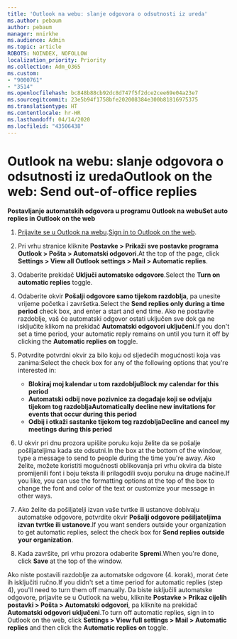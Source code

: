 ```yaml
---
title: 'Outlook na webu: slanje odgovora o odsutnosti iz ureda'
ms.author: pebaum
author: pebaum
manager: mnirkhe
ms.audience: Admin
ms.topic: article
ROBOTS: NOINDEX, NOFOLLOW
localization_priority: Priority
ms.collection: Adm_O365
ms.custom:
- "9000761"
- "3514"
ms.openlocfilehash: bc848b88cb92dc8d747f5f2dce2cee69e04a23e7
ms.sourcegitcommit: 23e5b94f1758bfe202008384e300b81816975375
ms.translationtype: HT
ms.contentlocale: hr-HR
ms.lasthandoff: 04/14/2020
ms.locfileid: "43506438"
---
```

# <a name="outlook-on-the-web-send-out-of-office-replies"></a><span data-ttu-id="c5f31-102">Outlook na webu: slanje odgovora o odsutnosti iz ureda</span><span class="sxs-lookup"><span data-stu-id="c5f31-102">Outlook on the web: Send out-of-office replies</span></span>

<span data-ttu-id="c5f31-103">**Postavljanje automatskih odgovora u programu Outlook na webu**</span><span class="sxs-lookup"><span data-stu-id="c5f31-103">**Set auto replies in Outlook on the web**</span></span>

1. <span data-ttu-id="c5f31-104">[Prijavite se u Outlook na webu](https://support.office.com/hr-HR/article/how-to-sign-in-to-outlook-on-the-web-763fab4d-0138-4814-b450-37fc286bcb79).</span><span class="sxs-lookup"><span data-stu-id="c5f31-104">[Sign in to Outlook on the web](https://support.office.com/hr-HR/article/how-to-sign-in-to-outlook-on-the-web-763fab4d-0138-4814-b450-37fc286bcb79).</span></span>

2. <span data-ttu-id="c5f31-105">Pri vrhu stranice kliknite **Postavke > Prikaži sve postavke programa Outlook > Pošta > Automatski odgovori**.</span><span class="sxs-lookup"><span data-stu-id="c5f31-105">At the top of the page, click **Settings > View all Outlook settings > Mail > Automatic replies**.</span></span>

3. <span data-ttu-id="c5f31-106">Odaberite prekidač **Uključi automatske odgovore**.</span><span class="sxs-lookup"><span data-stu-id="c5f31-106">Select the **Turn on automatic replies** toggle.</span></span>

4. <span data-ttu-id="c5f31-107">Odaberite okvir **Pošalji odgovore samo tijekom razdoblja**, pa unesite vrijeme početka i završetka.</span><span class="sxs-lookup"><span data-stu-id="c5f31-107">Select the **Send replies only during a time period** check box, and enter a start and end time.</span></span> <span data-ttu-id="c5f31-108">Ako ne postavite razdoblje, vaš će automatski odgovor ostati uključen sve dok ga ne isključite klikom na prekidač **Automatski odgovori uključeni**.</span><span class="sxs-lookup"><span data-stu-id="c5f31-108">If you don't set a time period, your automatic reply remains on until you turn it off by clicking the **Automatic replies on** toggle.</span></span>

5. <span data-ttu-id="c5f31-109">Potvrdite potvrdni okvir za bilo koju od sljedećih mogućnosti koja vas zanima:</span><span class="sxs-lookup"><span data-stu-id="c5f31-109">Select the check box for any of the following options that you're interested in:</span></span>
    - <span data-ttu-id="c5f31-110">**Blokiraj moj kalendar u tom razdoblju**</span><span class="sxs-lookup"><span data-stu-id="c5f31-110">**Block my calendar for this period**</span></span>
    - <span data-ttu-id="c5f31-111">**Automatski odbij nove pozivnice za događaje koji se odvijaju tijekom tog razdoblja**</span><span class="sxs-lookup"><span data-stu-id="c5f31-111">**Automatically decline new invitations for events that occur during this period**</span></span>
    - <span data-ttu-id="c5f31-112">**Odbij i otkaži sastanke tijekom tog razdoblja**</span><span class="sxs-lookup"><span data-stu-id="c5f31-112">**Decline and cancel my meetings during this period**</span></span>

6. <span data-ttu-id="c5f31-113">U okvir pri dnu prozora upišite poruku koju želite da se pošalje pošiljateljima kada ste odsutni.</span><span class="sxs-lookup"><span data-stu-id="c5f31-113">In the box at the bottom of the window, type a message to send to people during the time you're away.</span></span> <span data-ttu-id="c5f31-114">Ako želite, možete koristiti mogućnosti oblikovanja pri vrhu okvira da biste promijenili font i boju teksta ili prilagodili svoju poruku na druge načine.</span><span class="sxs-lookup"><span data-stu-id="c5f31-114">If you like, you can use the formatting options at the top of the box to change the font and color of the text or customize your message in other ways.</span></span>

7. <span data-ttu-id="c5f31-115">Ako želite da pošiljatelji izvan vaše tvrtke ili ustanove dobivaju automatske odgovore, potvrdite okvir **Pošalji odgovore pošiljateljima izvan tvrtke ili ustanove**.</span><span class="sxs-lookup"><span data-stu-id="c5f31-115">If you want senders outside your organization to get automatic replies, select the check box for **Send replies outside your organization**.</span></span>

8. <span data-ttu-id="c5f31-116">Kada završite, pri vrhu prozora odaberite **Spremi**.</span><span class="sxs-lookup"><span data-stu-id="c5f31-116">When you're done, click **Save** at the top of the window.</span></span>

<span data-ttu-id="c5f31-117">Ako niste postavili razdoblje za automatske odgovore (4. korak), morat ćete ih isključiti ručno.</span><span class="sxs-lookup"><span data-stu-id="c5f31-117">If you didn't set a time period for automatic replies (step 4), you'll need to turn them off manually.</span></span> <span data-ttu-id="c5f31-118">Da biste isključili automatske odgovore, prijavite se u Outlook na webu, kliknite **Postavke > Prikaz cijelih postavki > Pošta > Automatski odgovori**, pa kliknite na prekidač **Automatski odgovori uključeni**.</span><span class="sxs-lookup"><span data-stu-id="c5f31-118">To turn off automatic replies, sign in to Outlook on the web, click **Settings > View full settings > Mail > Automatic replies** and then click the **Automatic replies on** toggle.</span></span>
